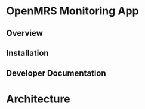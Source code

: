OpenMRS Monitoring App
======================

Overview
--------


Installation
------------



Developer Documentation
-----------------------

# Architecture